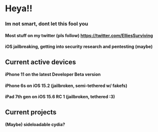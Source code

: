 # Heya!!
### Im not smart, dont let this fool you

#### Most stuff on my twitter (pls follow) https://twitter.com/ElliesSurviving

#### iOS jailbreaking, getting into security research and pentesting (maybe)

## Current active devices
#### iPhone 11 on the latest Developer Beta version
#### iPhone 6s on iOS 15.2 (jailbroken, semi-tethered w/ fakefs)
#### iPad 7th gen on iOS 15.6 RC 1 (jailbroken, tethered :3)

## Current projects
#### (Maybe) sideloadable cydia?

